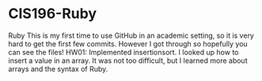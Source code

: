 # CIS196-Ruby
Ruby
This is my first time to use GitHub in an academic setting, so it is very hard to get the first few commits.  However I got through so hopefully you can see the files!
HW01: Implemented insertionsort.  I looked up how to insert a value in an array.  It was not too difficult, but I learned more about arrays and the syntax of Ruby.